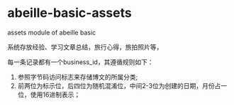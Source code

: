 # abeille-basic-assets
assets module of abeille basic

系统存放经验、学习文章总结，旅行心得，旅拍照片等，

每一条记录都有一个business_id，其遵循规则如下：

1. 参照字节码访问标志来存储博文的所属分类;
2. 前两位为标示位，后四位为随机混淆位，中间2-3位为创建的日期，月份占一位，使用16进制表示；


